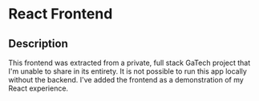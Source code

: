 # React Frontend

## Description

This frontend was extracted from a private, full stack GaTech project that I'm unable to share in its entirety. It is not possible to run this app locally without the backend. I've added the frontend as a demonstration of my React experience.
